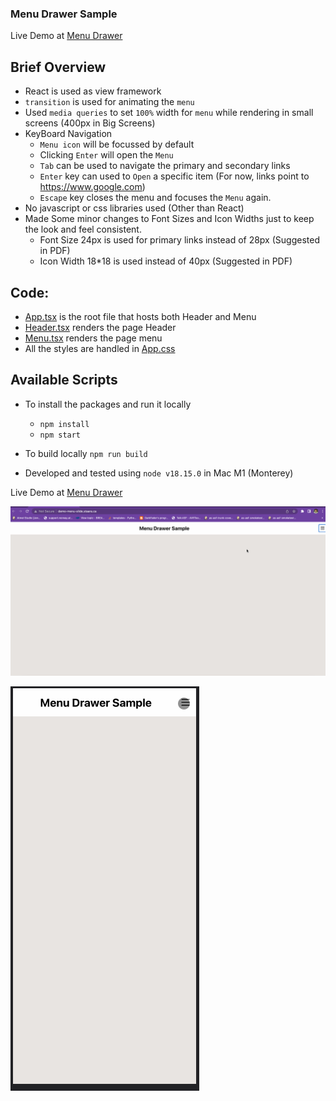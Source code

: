 ### Menu Drawer Sample

Live Demo at [Menu Drawer](http://demo-menu-slide.staara.ca/)

## Brief Overview

- React is used as view framework
- `transition` is used for animating the `menu`
-  Used `media queries` to set `100%` width for `menu` while rendering in small screens (400px in Big Screens)
-  KeyBoard Navigation
    - `Menu icon` will be focussed by default
    - Clicking `Enter` will open the `Menu`
    - `Tab` can be used to navigate the primary and secondary links
    - `Enter` key can used to `Open` a specific item (For now, links point to https://www.google.com)
    - `Escape` key closes the menu and focuses the `Menu` again.
- No javascript or css libraries used (Other than React)
-  Made Some minor changes to Font Sizes and Icon Widths just to keep the look and feel consistent.
    - Font Size 24px is used for primary links instead of 28px (Suggested in PDF)
    - Icon Width 18*18 is used instead of 40px (Suggested in PDF)
    
 
 ## Code:
 
 - [App.tsx](https://github.com/Prasanth90/menu_slide_animation/blob/main/src/App.tsx) is the root file that hosts both Header and Menu
 - [Header.tsx](https://github.com/Prasanth90/menu_slide_animation/blob/main/src/components/Header.tsx) renders the page Header
 - [Menu.tsx](https://github.com/Prasanth90/menu_slide_animation/blob/main/src/components/Menu.tsx) renders the page menu
 - All the styles are handled in [App.css](https://github.com/Prasanth90/menu_slide_animation/blob/main/src/App.css)


## Available Scripts

- To install the packages and run it locally 
   - `npm install`
   - `npm start`

- To build locally `npm run build`

- Developed and tested using `node v18.15.0` in Mac M1 (Monterey)


Live Demo at [Menu Drawer](http://demo-menu-slide.staara.ca/)



![](screenshots/demo_laptop.gif)

![](screenshots/demo_mobile.gif)


